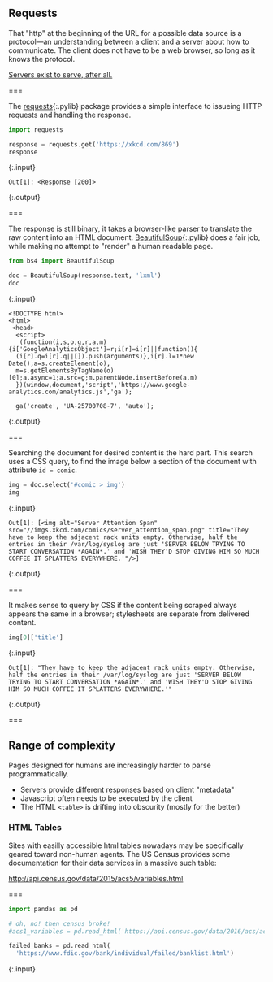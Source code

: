 ---
---

## Requests

That "http" at the beginning of the URL for a possible data source is
a protocol&mdash;an understanding between a client and a server about
how to communicate. The client does not have to be a web browser, so
long as it knows the protocol.

[Servers exist to serve, after all.](https://xkcd.com/869/)

===

The [requests](){:.pylib} package provides a simple interface to
issueing HTTP requests and handling the response.


~~~python
import requests

response = requests.get('https://xkcd.com/869')
response
~~~
{:.input}
~~~
Out[1]: <Response [200]>
~~~
{:.output}



===

The response is still binary, it takes a browser-like
parser to translate the raw content into an HTML document. [BeautifulSoup](){:.pylib} does
a fair job, while making no attempt to "render" a human readable page.


~~~python
from bs4 import BeautifulSoup

doc = BeautifulSoup(response.text, 'lxml')
doc
~~~
{:.input}
~~~
<!DOCTYPE html>
<html>
 <head>
  <script>
   (function(i,s,o,g,r,a,m){i['GoogleAnalyticsObject']=r;i[r]=i[r]||function(){
  (i[r].q=i[r].q||[]).push(arguments)},i[r].l=1*new Date();a=s.createElement(o),
  m=s.getElementsByTagName(o)[0];a.async=1;a.src=g;m.parentNode.insertBefore(a,m)
  })(window,document,'script','https://www.google-analytics.com/analytics.js','ga');

  ga('create', 'UA-25700708-7', 'auto');
~~~
{:.output}



===

Searching the document for desired content is the hard part. This search
uses a CSS query, to find the image below a section of the document with
attribute `id = comic`.


~~~python
img = doc.select('#comic > img')
img
~~~
{:.input}
~~~
Out[1]: [<img alt="Server Attention Span" src="//imgs.xkcd.com/comics/server_attention_span.png" title="They have to keep the adjacent rack units empty. Otherwise, half the entries in their /var/log/syslog are just 'SERVER BELOW TRYING TO START CONVERSATION *AGAIN*.' and 'WISH THEY'D STOP GIVING HIM SO MUCH COFFEE IT SPLATTERS EVERYWHERE.'"/>]
~~~
{:.output}



===

It makes sense to query by CSS if the content being scraped always appears
the same in a browser; stylesheets are separate from delivered content.


~~~python
img[0]['title']
~~~
{:.input}
~~~
Out[1]: "They have to keep the adjacent rack units empty. Otherwise, half the entries in their /var/log/syslog are just 'SERVER BELOW TRYING TO START CONVERSATION *AGAIN*.' and 'WISH THEY'D STOP GIVING HIM SO MUCH COFFEE IT SPLATTERS EVERYWHERE.'"
~~~
{:.output}



===

## Range of complexity

Pages designed for humans are increasingly harder to parse programmatically.

- Servers provide different responses based on client "metadata"
- Javascript often needs to be executed by the client
- The HTML `<table>` is drifting into obscurity (mostly for the better)

### HTML Tables

Sites with easilly accessible html tables nowadays may be specifically geared toward
non-human agents. The US Census provides some documentation for their
data services in a massive such table:

<http://api.census.gov/data/2015/acs5/variables.html>

===


~~~python
import pandas as pd

# oh, no! then census broke!
#acs1_variables = pd.read_html('https://api.census.gov/data/2016/acs/acs1/profile/variables.html')

failed_banks = pd.read_html(
  'https://www.fdic.gov/bank/individual/failed/banklist.html')
~~~
{:.input}


<!--
===


~~~python
acs5_variables = acs5_variables[0]
acs5_variables.head()
~~~
{:.input}


===


~~~python
rows = acs5_variables['Concept'].str.contains('Household Income', na = False)
acs5_variables.loc[rows,]
~~~
{:.input}

-->
